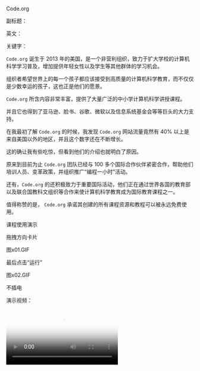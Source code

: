 Code.org

副标题：

英文：

关键字：



`Code.org` 诞生于 2013 年的美国，是一个非营利组织，致力于扩大学校的计算机科学学习普及，增加提供年轻女性以及学生等其他群体的学习机会。

组织者希望世界上的每一个孩子都应该接受到高质量的计算机科学教育，而不仅仅是少数幸运的孩子，这也正是他们的愿景。

`Code.org` 所含内容非常丰富，提供了大量广泛的中小学计算机科学讲授课程。

并且它也得到了亚马逊、脸书、谷歌、微软以及信息系统基金会等等巨头的大力支持。



在我最初了解 `Code.org` 的时候，我发现 `Code.org` 网站流量竟然有 40% 以上是来自美国以外的地区，并且这个数字还在不断增长。

这的确让我有些吃惊，但看到他们的介绍也就明白了原因。

原来到目前为止 `Code.org` 团队已经与 100 多个国际合作伙伴紧密合作，帮助他们培训人员、变革政策，并组织推广“编程一小时”活动。

还有，`Code.org` 的还积极致力于重要国际活动，他们正在通过世界各国的教育部以及联合国教科文组织等合作来使计算机科学教育成为国际教育课程之一。



值得称赞的是， `Code.org` 承诺其创建的所有课程资源和教程可以被永远免费使用。





课程使用演示





拖拽方向卡片

图x01.GIF





最后点击“运行”

图x02.GIF







不插电



演示视频：

<video id="fallbackPlayer1644543007019_html5_api" class="vjs-tech" preload="auto" poster="https://studio.code.org/c/video_thumbnails/C1_happy_maps_unplugged.jpg" tabindex="-1" src="https://videos.code.org/2014/C1-happy-maps-unplugged.mp4">
    <source src="https://videos.code.org/2014/C1-happy-maps-unplugged.mp4" type="video/mp4">
</video>



